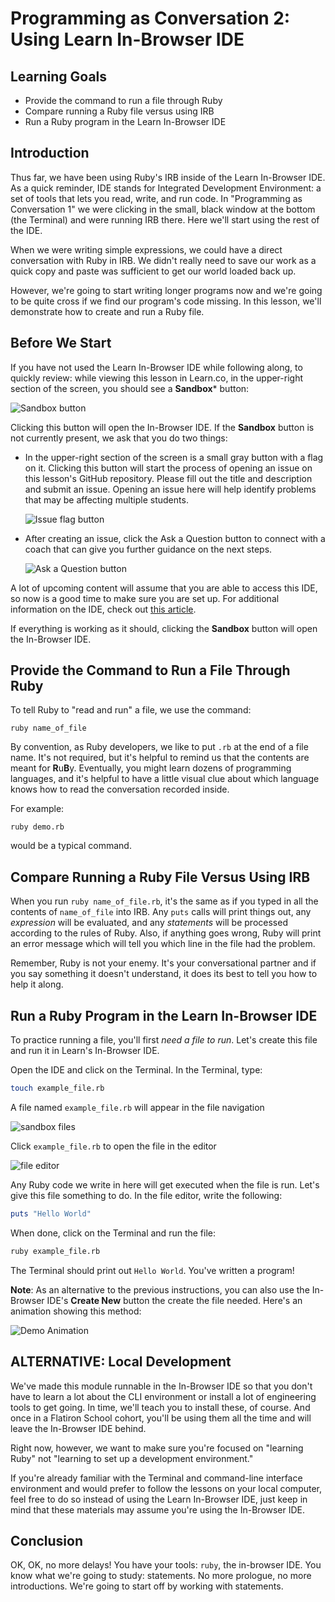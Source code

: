 # Programming as Conversation 2: Using Learn In-Browser IDE

## Learning Goals

- Provide the command to run a file through Ruby
- Compare running a Ruby file versus using IRB
- Run a Ruby program in the Learn In-Browser IDE

## Introduction

Thus far, we have been using Ruby's IRB inside of the Learn In-Browser IDE.  As
a quick reminder, IDE stands for Integrated Development Environment: a set of
tools that lets you read, write, and run code.  In "Programming as Conversation
1" we were clicking in the small, black window at the bottom (the Terminal) and
were running IRB there. Here we'll start using the rest of the IDE.

When we were writing simple expressions, we could have a direct conversation
with Ruby in IRB. We didn't really need to save our work as a quick copy and
paste was sufficient to get our world loaded back up.

However, we're going to start writing longer programs now and we're going to be
quite cross if we find our program's code missing. In this lesson, we'll
demonstrate how to create and run a Ruby file.

## Before We Start

If you have not used the Learn In-Browser IDE while following along, to quickly
review: while viewing this lesson in Learn.co, in the upper-right section of the
screen, you should see a **Sandbox*** button:

![Sandbox button](https://curriculum-content.s3.amazonaws.com/prework/sandbox-learn.png)

Clicking this button will open the In-Browser IDE. If the **Sandbox** button is
not currently present, we ask that you do two things:

- In the upper-right section of the screen is a small gray button with a flag on
  it. Clicking this button will start the process of opening an issue on this
  lesson's GitHub repository. Please fill out the title and description and
  submit an issue. Opening an issue here will help identify problems that may be
  affecting multiple students.

  ![Issue flag button](https://curriculum-content.s3.amazonaws.com/prework/issue_flag_button.png)

- After creating an issue, click the Ask a Question button to connect with a
  coach that can give you further guidance on the next steps.

   ![Ask a Question button](https://curriculum-content.s3.amazonaws.com/prework/AAQ_button.png)

A lot of upcoming content will assume that you are able to access this IDE, so
now is a good time to make sure you are set up. For additional information on the IDE,
check out [this article][ide learn guide].

[ide learn guide]: https://help.learn.co/en/articles/1392337-ide-in-browser

If everything is working as it should, clicking the **Sandbox** button will open
the In-Browser IDE.

## Provide the Command to Run a File Through Ruby

To tell Ruby to "read and run" a file, we use the command:

`ruby name_of_file`

By convention, as Ruby developers, we like to put `.rb` at the end of a file
name. It's not required, but it's helpful to remind us that the contents are
meant for **R**u**B**y. Eventually, you might learn dozens of programming
languages, and it's helpful to have a little visual clue about which language
knows how to read the conversation recorded inside.

For example:

`ruby demo.rb`

would be a typical command.

## Compare Running a Ruby File Versus Using IRB

When you run `ruby name_of_file.rb`, it's the same as if you typed in all the
contents of `name_of_file` into IRB. Any `puts` calls will print things out,
any _expression_ will be evaluated, and any _statements_ will be processed
according to the rules of Ruby. Also, if anything goes wrong, Ruby will print
an error message which will tell you which line in the file had the problem.

Remember, Ruby is not your enemy. It's your conversational partner and if you
say something it doesn't understand, it does its best to tell you how to help it
along.

## Run a Ruby Program in the Learn In-Browser IDE

To practice running a file, you'll first _need a file to run_. Let's create
this file and run it in Learn's In-Browser IDE.

Open the IDE and click on the Terminal. In the Terminal, type:

```sh
touch example_file.rb
```

A file named `example_file.rb` will appear in the file navigation

![sandbox files](https://curriculum-content.s3.amazonaws.com/prework/in-browser-ide-file-nav.png)

Click `example_file.rb` to open the file in the editor

![file editor](https://curriculum-content.s3.amazonaws.com/prework/in-browser-ide-file-editor.png)

Any Ruby code we write in here will get executed when the file is run.
Let's give this file something to do. In the file editor, write the following:

```rb
puts "Hello World"
```

When done, click on the Terminal and run the file:

```sh
ruby example_file.rb
```

The Terminal should print out `Hello World`. You've written a program!

**Note**: As an alternative to the previous instructions, you can also use the
In-Browser IDE's **Create New** button the create the file needed. Here's an
animation showing this method:

![Demo Animation](https://curriculum-content.s3.amazonaws.com/programming-univbasics-2/learn-ibide-create-run-ruby-file-sm.gif)

## ALTERNATIVE: Local Development

We've made this module runnable in the In-Browser IDE so that you don't have to
learn a lot about the CLI environment or install a lot of engineering tools to
get going. In time, we'll teach you to install these, of course. And once in a
Flatiron School cohort, you'll be using them all the time and will leave the
In-Browser IDE behind.

Right now, however, we want to make sure you're focused on "learning Ruby" not
"learning to set up a development environment."

If you're already familiar with the Terminal and command-line interface
environment and would prefer to follow the lessons on your local computer, feel
free to do so instead of using the Learn In-Browser IDE, just keep in mind that
these materials may assume you're using the In-Browser IDE.

## Conclusion

OK, OK, no more delays! You have your tools: `ruby`, the in-browser IDE. You
know what we're going to study: statements. No more prologue, no more
introductions. We're going to start off by working with statements.
